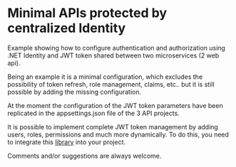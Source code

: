 # Minimal APIs protected by centralized Identity

Example showing how to configure authentication and authorization using .NET Identity and JWT token shared between two microservices (2 web api).

Being an example it is a minimal configuration, which excludes the possibility of token refresh, role management, claims, etc.. but it is still possible by adding the missing configuration.

At the moment the configuration of the JWT token parameters have been replicated in the appsettings.json file of the 3 API projects.

It is possible to implement complete JWT token management by adding users, roles, permissions and much more dynamically. To do this, you need to integrate this [library](https://github.com/AngeloDotNet/Packages.MinimalApi.Identity) into your project.

Comments and/or suggestions are always welcome.
